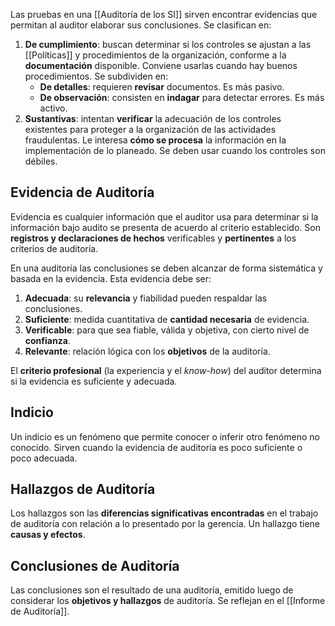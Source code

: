 Las pruebas en una [[Auditoría de los SI]] sirven encontrar evidencias que permitan al auditor elaborar sus conclusiones. Se clasifican en:

1. **De cumplimiento**: buscan determinar si los controles se ajustan a las [[Políticas]] y procedimientos de la organización, conforme a la **documentación** disponible. Conviene usarlas cuando hay buenos procedimientos. Se subdividen en:
   - **De detalles**: requieren **revisar** documentos. Es más pasivo.
   - **De observación**: consisten en **indagar** para detectar errores. Es más activo.
2. **Sustantivas**: intentan **verificar** la adecuación de los controles existentes para proteger a la organización de las actividades fraudulentas. Le interesa **cómo se procesa** la información en la implementación de lo planeado. Se deben usar cuando los controles son débiles.

## Evidencia de Auditoría

Evidencia es cualquier información que el auditor usa para determinar si la información bajo audito se presenta de acuerdo al criterio establecido. Son **registros y declaraciones de hechos** verificables y **pertinentes** a los criterios de auditoría.

En una auditoría las conclusiones se deben alcanzar de forma sistemática y basada en la evidencia. Esta evidencia debe ser:

1. **Adecuada**: su **relevancia** y fiabilidad pueden respaldar las conclusiones.
2. **Suficiente**: medida cuantitativa de **cantidad necesaria** de evidencia.
3. **Verificable**: para que sea fiable, válida y objetiva, con cierto nivel de **confianza**.
4. **Relevante**: relación lógica con los **objetivos** de la auditoría.

El **criterio profesional** (la experiencia y el _know-how_) del auditor determina si la evidencia es suficiente y adecuada.

## Indicio

Un indicio es un fenómeno que permite conocer o inferir otro fenómeno no conocido. Sirven cuando la evidencia de auditoría es poco suficiente o poco adecuada.

## Hallazgos de Auditoría

Los hallazgos son las **diferencias significativas encontradas** en el trabajo de auditoría con relación a lo presentado por la gerencia. Un hallazgo tiene **causas y efectos**.

## Conclusiones de Auditoría

Las conclusiones son el resultado de una auditoría, emitido luego de considerar los **objetivos y hallazgos** de auditoría. Se reflejan en el [[Informe de Auditoría]].
